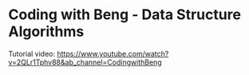 # Coding with Beng - Data Structure Algorithms

Tutorial video: https://www.youtube.com/watch?v=2QLr1Tphv88&ab_channel=CodingwithBeng

